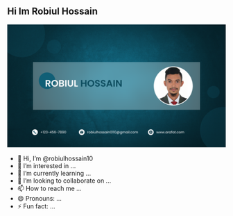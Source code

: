<h2>Hi Im Robiul Hossain</h2>

<a href="" target="_blank"><img src="/image/img.png" alt=""></a>






- 👋 Hi, I’m @robiulhossain10
- 👀 I’m interested in ...
- 🌱 I’m currently learning ...
- 💞️ I’m looking to collaborate on ...
- 📫 How to reach me ...
- 😄 Pronouns: ...
- ⚡ Fun fact: ...

<!---
robiulhossain10/robiulhossain10 is a ✨ special ✨ repository because its `README.md` (this file) appears on your GitHub profile.
You can click the Preview link to take a look at your changes.
--->
